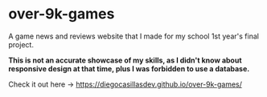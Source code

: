 # over-9k-games
A game news and reviews website that I made for my school 1st year's final project.

<b>This is not an accurate showcase of my skills, as I didn't know about responsive design at that time, plus I was forbidden to use a database.</b>

Check it out here -> https://diegocasillasdev.github.io/over-9k-games/

